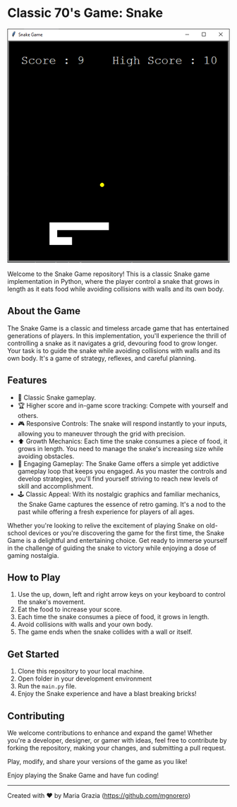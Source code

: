 # Classic 70's Game: Snake

![Snake Gameplay](snake_screenshot.png)

Welcome to the Snake Game repository! This is a classic Snake game implementation in Python, where the player control a snake that grows in length as it eats food while avoiding collisions with walls and its own body.

## About the Game

The Snake Game is a classic and timeless arcade game that has entertained generations of players. In this implementation, you'll experience the thrill of controlling a snake as it navigates a grid, devouring food to grow longer. Your task is to guide the snake while avoiding collisions with walls and its own body. It's a game of strategy, reflexes, and careful planning.

## Features

- 🐍 Classic Snake gameplay.
- 🏆 Higher score and in-game score tracking: Compete with yourself and others.
- 🎮 Responsive Controls: The snake will respond instantly to your inputs, allowing you to maneuver through the grid with precision.
- ⬆️ Growth Mechanics: Each time the snake consumes a piece of food, it grows in length. You need to manage the snake's increasing size while avoiding obstacles.
- 🎯 Engaging Gameplay: The Snake Game offers a simple yet addictive gameplay loop that keeps you engaged. As you master the controls and develop strategies, you'll find yourself striving to reach new levels of skill and accomplishment.
- 🕹️ Classic Appeal: With its nostalgic graphics and familiar mechanics, the Snake Game captures the essence of retro gaming. It's a nod to the past while offering a fresh experience for players of all ages.

Whether you're looking to relive the excitement of playing Snake on old-school devices or you're discovering the game for the first time, the Snake Game is a delightful and entertaining choice. Get ready to immerse yourself in the challenge of guiding the snake to victory while enjoying a dose of gaming nostalgia.

## How to Play

1. Use the up, down, left and right arrow keys on your keyboard to control the snake's movement.
2. Eat the food to increase your score.
3. Each time the snake consumes a piece of food, it grows in length. 
4. Avoid collisions with walls and your own body.
5. The game ends when the snake collides with a wall or itself.


## Get Started

1. Clone this repository to your local machine.
2. Open folder in your development environment
3. Run the `main.py` file.
4. Enjoy the Snake experience and have a blast breaking bricks!

## Contributing

We welcome contributions to enhance and expand the game! Whether you're a developer, designer, or gamer with ideas, feel free to contribute by forking the repository, making your changes, and submitting a pull request.

Play, modify, and share your versions of the game as you like!

Enjoy playing the Snake Game and have fun coding! 

---
Created with ❤️ by Maria Grazia (https://github.com/mgnorero)

